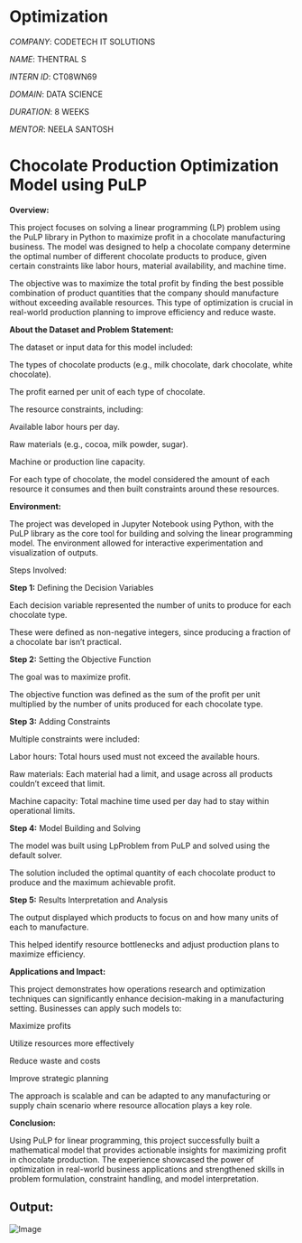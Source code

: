 # Optimization 

*COMPANY*: CODETECH IT SOLUTIONS

*NAME*: THENTRAL S

*INTERN ID*: CT08WN69

*DOMAIN*: DATA SCIENCE

*DURATION*: 8 WEEKS

*MENTOR*: NEELA SANTOSH

# Chocolate Production Optimization Model using PuLP

**Overview:**

This project focuses on solving a linear programming (LP) problem using the PuLP library in Python to maximize profit in a chocolate manufacturing business. The model was designed to help a chocolate company determine the optimal number of different chocolate products to produce, given certain constraints like labor hours, material availability, and machine time.

The objective was to maximize the total profit by finding the best possible combination of product quantities that the company should manufacture without exceeding available resources. This type of optimization is crucial in real-world production planning to improve efficiency and reduce waste.

**About the Dataset and Problem Statement:**

The dataset or input data for this model included:

The types of chocolate products (e.g., milk chocolate, dark chocolate, white chocolate).

The profit earned per unit of each type of chocolate.

The resource constraints, including:

Available labor hours per day.

Raw materials (e.g., cocoa, milk powder, sugar).

Machine or production line capacity.

For each type of chocolate, the model considered the amount of each resource it consumes and then built constraints around these resources.

**Environment:**

The project was developed in Jupyter Notebook using Python, with the PuLP library as the core tool for building and solving the linear programming model. The environment allowed for interactive experimentation and visualization of outputs.

Steps Involved:

**Step 1:** Defining the Decision Variables

Each decision variable represented the number of units to produce for each chocolate type.

These were defined as non-negative integers, since producing a fraction of a chocolate bar isn’t practical.

**Step 2:** Setting the Objective Function

The goal was to maximize profit.

The objective function was defined as the sum of the profit per unit multiplied by the number of units produced for each chocolate type.

**Step 3:** Adding Constraints

Multiple constraints were included:

Labor hours: Total hours used must not exceed the available hours.

Raw materials: Each material had a limit, and usage across all products couldn’t exceed that limit.

Machine capacity: Total machine time used per day had to stay within operational limits.

**Step 4:** Model Building and Solving

The model was built using LpProblem from PuLP and solved using the default solver.

The solution included the optimal quantity of each chocolate product to produce and the maximum achievable profit.

**Step 5:** Results Interpretation and Analysis

The output displayed which products to focus on and how many units of each to manufacture.

This helped identify resource bottlenecks and adjust production plans to maximize efficiency.

**Applications and Impact:**

This project demonstrates how operations research and optimization techniques can significantly enhance decision-making in a manufacturing setting. Businesses can apply such models to:

Maximize profits

Utilize resources more effectively

Reduce waste and costs

Improve strategic planning

The approach is scalable and can be adapted to any manufacturing or supply chain scenario where resource allocation plays a key role.

**Conclusion:**

Using PuLP for linear programming, this project successfully built a mathematical model that provides actionable insights for maximizing profit in chocolate production. The experience showcased the power of optimization in real-world business applications and strengthened skills in problem formulation, constraint handling, and model interpretation.

## Output:

![Image](https://github.com/user-attachments/assets/48a57142-ff89-4847-87eb-2ec8acc8c455)

##
